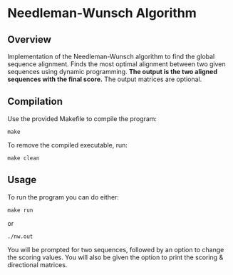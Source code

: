 # Needleman-Wunsch Algorithm

## Overview
Implementation of the Needleman-Wunsch algorithm to find the global sequence alignment. Finds the most optimal alignment between two given sequences using dynamic programming. **The output is the two aligned sequences with the final score.** The output matrices are optional.


## Compilation
Use the provided Makefile to compile the program:
```
make
```
To remove the compiled executable, run:
```
make clean
```

## Usage
To run the program you can do either:
```
make run
```
or
```
./nw.out
```

You will be prompted for two sequences, followed by an option to change the scoring values. You will also be given the option to print the scoring & directional matrices.


